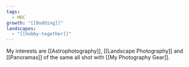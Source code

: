 ```yaml
---
tags:
  - MOC
growth: "[[Budding]]"
landscapes:
  - "[[hobby-together]]"
---
```

My interests are [[Astrophotography]], [[Landscape Photography]] and [[Panoramas]] of the same all shot with [[My Photography Gear]].
